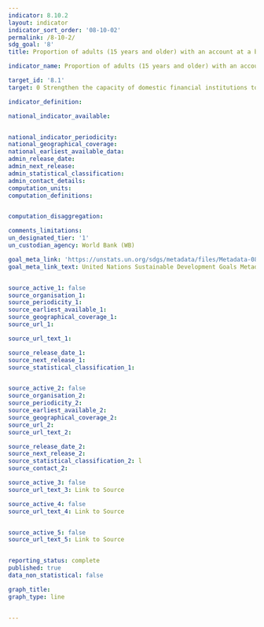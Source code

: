 ```yaml
---
indicator: 8.10.2
layout: indicator
indicator_sort_order: '08-10-02'
permalink: /8-10-2/
sdg_goal: '8'
title: Proportion of adults (15 years and older) with an account at a bank or other financial institution or with a mobile-money-service provider

indicator_name: Proportion of adults (15 years and older) with an account at a bank or other financial institution or with a mobile-money-service provider

target_id: '8.1'
target: 0 Strengthen the capacity of domestic financial institutions to encourage and expand access to banking, insurance and financial services for all

indicator_definition:

national_indicator_available:


national_indicator_periodicity:
national_geographical_coverage:
national_earliest_available_data:
admin_release_date:
admin_next_release:
admin_statistical_classification:
admin_contact_details:
computation_units:
computation_definitions:


computation_disaggregation:

comments_limitations:
un_designated_tier: '1'
un_custodian_agency: World Bank (WB)

goal_meta_link: 'https://unstats.un.org/sdgs/metadata/files/Metadata-08-10-02.pdf'
goal_meta_link_text: United Nations Sustainable Development Goals Metadata


source_active_1: false
source_organisation_1:
source_periodicity_1:
source_earliest_available_1:
source_geographical_coverage_1:
source_url_1:

source_url_text_1:

source_release_date_1:
source_next_release_1:
source_statistical_classification_1:


source_active_2: false
source_organisation_2:
source_periodicity_2:
source_earliest_available_2:
source_geographical_coverage_2:
source_url_2:
source_url_text_2:

source_release_date_2:
source_next_release_2:
source_statistical_classification_2: l
source_contact_2:

source_active_3: false
source_url_text_3: Link to Source

source_active_4: false
source_url_text_4: Link to Source


source_active_5: false
source_url_text_5: Link to Source


reporting_status: complete
published: true
data_non_statistical: false

graph_title:
graph_type: line


---
```

